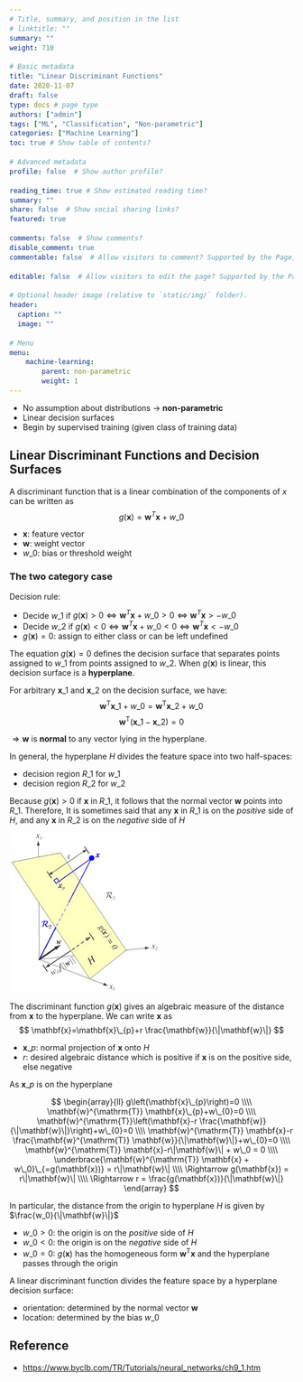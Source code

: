 ```yaml
---
# Title, summary, and position in the list
# linktitle: ""
summary: ""
weight: 710

# Basic metadata
title: "Linear Discriminant Functions"
date: 2020-11-07
draft: false
type: docs # page type
authors: ["admin"]
tags: ["ML", "Classification", "Non-parametric"]
categories: ["Machine Learning"]
toc: true # Show table of contents?

# Advanced metadata
profile: false  # Show author profile?

reading_time: true # Show estimated reading time?
summary: ""
share: false  # Show social sharing links?
featured: true

comments: false  # Show comments?
disable_comment: true
commentable: false  # Allow visitors to comment? Supported by the Page, Post, and Docs content types.

editable: false  # Allow visitors to edit the page? Supported by the Page, Post, and Docs content types.

# Optional header image (relative to `static/img/` folder).
header:
  caption: ""
  image: ""

# Menu
menu: 
    machine-learning:
        parent: non-parametric
        weight: 1
---
```



- No assumption about distributions -> **non-parametric**
- Linear decision surfaces
- Begin by supervised training (given class of training data)

## Linear Discriminant Functions and Decision Surfaces

A discriminant function that is a linear combination of the components of $x$ can be written as
$$
g(\mathbf{x})=\mathbf{w}^{T} \mathbf{x}+w\_{0}
$$

- $\mathbf{x}$: feature vector
- $\mathbf{w}$: weight vector
- $w\_0$: bias or threshold weight

### The two category case

Decision rule: 

- Decide $w\_1$ if $g(\mathbf{x}) > 0 \Leftrightarrow \mathbf{w}^{T} \mathbf{x}+w\_{0} > 0 \Leftrightarrow \mathbf{w}^{T} \mathbf{x}> -w\_{0}$   
- Decide $w\_{2}$ if $g(\mathbf{x}) < 0 \Leftrightarrow \mathbf{w}^{T} \mathbf{x}+w\_{0} < 0 \Leftrightarrow \mathbf{w}^{T} \mathbf{x}<-w\_{0}$   
- $g(\mathbf{x}) = 0$: assign to either class or can be left undefined

The equation $g(\mathbf{x}) = 0$ defines the decision surface that separates points assigned to $w\_{1}$ from points assigned to $w\_{2}$. When $g(\mathbf{x})$ is linear, this decision surface is a **hyperplane**.

For arbitrary $\mathbf{x}\_1$ and $\mathbf{x}\_2$ on the decision surface, we have:
$$
\mathbf{w}^{\mathrm{T}} \mathbf{x}\_{1}+w\_{0}=\mathbf{w}^{\mathrm{T}} \mathbf{x}\_{2}+w\_{0}
$$
$$
\mathbf{w}^{\mathrm{T}}\left(\mathbf{x}\_{1}-\mathbf{x}\_{2}\right)=0
$$

$\Rightarrow \mathbf{w}$ is **normal** to any vector lying in the hyperplane.

In general, the hyperplane $H$ divides the feature space into two half-spaces: 

- decision region $R\_1$ for $w\_1$
- decision region $R\_2$ for $w\_2$

Because $g(\mathbf{x}) > 0$ if $\mathbf{x}$ in $R\_1$, it follows that the normal vector $\mathbf{w}$ points into $R\_1$. Therefore, It is sometimes said that any $\mathbf{x}$ in $R\_1$ is on the *positive* side of $H$, and any $\mathbf{x}$ in $R\_2$ is on the *negative* side of $H$

![img](https://raw.githubusercontent.com/EckoTan0804/upic-repo/master/uPic/image015.jpg)

The discriminant function $g(\mathbf{x})$ gives an algebraic measure of the distance from $\mathbf{x}$ to the hyperplane. We can write $\mathbf{x}$ as
$$
\mathbf{x}=\mathbf{x}\_{p}+r \frac{\mathbf{w}}{\|\mathbf{w}\|}
$$

- $\mathbf{x}\_{p}$: normal projection of $\mathbf{x}$ onto $H$
- $r$: desired algebraic distance which is positive if $\mathbf{x}$ is on the positive side, else negative

As $\mathbf{x}\_p$ is on the hyperplane


$$
\begin{array}{ll}
g\left(\mathbf{x}\_{p}\right)=0 \\\\
\mathbf{w}^{\mathrm{T}} \mathbf{x}\_{p}+w\_{0}=0 \\\\
\mathbf{w}^{\mathrm{T}}\left(\mathbf{x}-r \frac{\mathbf{w}}{\|\mathbf{w}\|}\right)+w\_{0}=0 \\\\
\mathbf{w}^{\mathrm{T}} \mathbf{x}-r \frac{\mathbf{w}^{\mathrm{T}} \mathbf{w}}{\|\mathbf{w}\|}+w\_{0}=0 \\\\
\mathbf{w}^{\mathrm{T}} \mathbf{x}-r\|\mathbf{w}\| + w\_0 = 0 \\\\
\underbrace{\mathbf{w}^{\mathrm{T}} \mathbf{x} + w\_0}\_{=g(\mathbf{x})} = r\|\mathbf{w}\| \\\\
\Rightarrow g(\mathbf{x}) = r\|\mathbf{w}\| \\\\
\Rightarrow r = \frac{g(\mathbf{x})}{\|\mathbf{w}\|}
\end{array}
$$

In particular, the distance from the origin to hyperplane $H$ is given by $\frac{w_0}{\|\mathbf{w}\|}$

- $w\_0 > 0$: the origin is on the *positive* side of $H$
- $w\_0 < 0$: the origin is on the *negative* side of $H$
- $w\_0 = 0$: $g(\mathbf{x})$ has the homogeneous form $\mathbf{w}^{\mathrm{T}} \mathbf{x}$ and the hyperplane passes through the origin 

A linear discriminant function divides the feature space by a hyperplane decision surface:

- orientation: determined by the normal vector $\mathbf{w}$
- location: determined by the bias $w\_0$



## Reference

- https://www.byclb.com/TR/Tutorials/neural_networks/ch9_1.htm